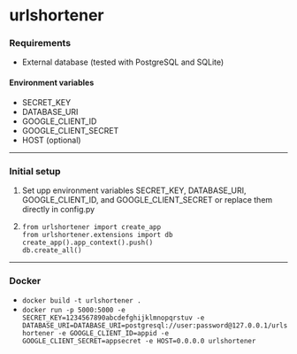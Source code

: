 # urlshortener

### Requirements

- External database (tested with PostgreSQL and SQLite)

#### Environment variables

- SECRET_KEY
- DATABASE_URI
- GOOGLE_CLIENT_ID
- GOOGLE_CLIENT_SECRET
- HOST (optional)

---

### Initial setup
1. Set upp environment variables SECRET_KEY, DATABASE_URI, GOOGLE_CLIENT_ID, and GOOGLE_CLIENT_SECRET or replace them directly in config.py
2.     from urlshortener import create_app
       from urlshortener.extensions import db
       create_app().app_context().push()
       db.create_all()


---

### Docker
- `docker build -t urlshortener .`
- `docker run -p 5000:5000 -e SECRET_KEY=1234567890abcdefghijklmnopqrstuv -e DATABASE_URI=DATABASE_URI=postgresql://user:password@127.0.0.1/urlshortener -e GOOGLE_CLIENT_ID=appid -e GOOGLE_CLIENT_SECRET=appsecret -e HOST=0.0.0.0 urlshortener`
